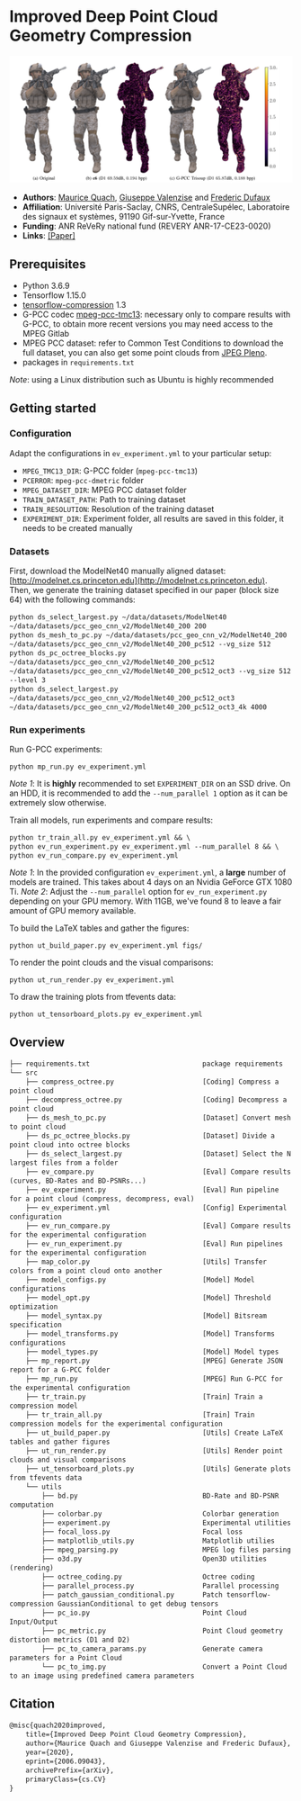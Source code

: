 # Improved Deep Point Cloud Geometry Compression

<p align="center">
  <img src="image.png?raw=true" alt="Comparison samples"/>
</p>


* **Authors**:
[Maurice Quach](https://scholar.google.com/citations?user=atvnc2MAAAAJ),
[Giuseppe Valenzise](https://scholar.google.com/citations?user=7ftDv4gAAAAJ) and
[Frederic Dufaux](https://scholar.google.com/citations?user=ziqjbTIAAAAJ)  
* **Affiliation**: Université Paris-Saclay, CNRS, CentraleSupélec, Laboratoire des signaux et systèmes, 91190 Gif-sur-Yvette, France
* **Funding**: ANR ReVeRy national fund (REVERY ANR-17-CE23-0020)
* **Links**: [[Paper]](https://arxiv.org/abs/2006.09043)

## Prerequisites

* Python 3.6.9
* Tensorflow 1.15.0
* [tensorflow-compression](https://github.com/tensorflow/compression) 1.3
* G-PCC codec [mpeg-pcc-tmc13](https://github.com/MPEGGroup/mpeg-pcc-tmc13): necessary only to compare results with G-PCC,
to obtain more recent versions you may need access to the MPEG Gitlab
* MPEG PCC dataset: refer to Common Test Conditions to download the full dataset, you can also get some point clouds from [JPEG Pleno](http://plenodb.jpeg.org/).
* packages in `requirements.txt`

*Note*: using a Linux distribution such as Ubuntu is highly recommended

## Getting started

### Configuration

Adapt the configurations in `ev_experiment.yml` to your particular setup:
* `MPEG_TMC13_DIR`: G-PCC folder (`mpeg-pcc-tmc13`)
* `PCERROR`: `mpeg-pcc-dmetric` folder
* `MPEG_DATASET_DIR`: MPEG PCC dataset folder
* `TRAIN_DATASET_PATH`: Path to training dataset
* `TRAIN_RESOLUTION`: Resolution of the training dataset
* `EXPERIMENT_DIR`: Experiment folder, all results are saved in this folder, it needs to be created manually

### Datasets

First, download the ModelNet40 manually aligned dataset: [http://modelnet.cs.princeton.edu](http://modelnet.cs.princeton.edu).  
Then, we generate the training dataset specified in our paper (block size 64) with the following commands:

    python ds_select_largest.py ~/data/datasets/ModelNet40 ~/data/datasets/pcc_geo_cnn_v2/ModelNet40_200 200
    python ds_mesh_to_pc.py ~/data/datasets/pcc_geo_cnn_v2/ModelNet40_200 ~/data/datasets/pcc_geo_cnn_v2/ModelNet40_200_pc512 --vg_size 512
    python ds_pc_octree_blocks.py ~/data/datasets/pcc_geo_cnn_v2/ModelNet40_200_pc512 ~/data/datasets/pcc_geo_cnn_v2/ModelNet40_200_pc512_oct3 --vg_size 512 --level 3 
    python ds_select_largest.py ~/data/datasets/pcc_geo_cnn_v2/ModelNet40_200_pc512_oct3 ~/data/datasets/pcc_geo_cnn_v2/ModelNet40_200_pc512_oct3_4k 4000

### Run experiments

Run G-PCC experiments:

    python mp_run.py ev_experiment.yml

*Note 1*: It is **highly** recommended to set `EXPERIMENT_DIR` on an SSD drive.
On an HDD, it is recommended to add the `--num_parallel 1` option as it can be extremely slow otherwise.  
    
Train all models, run experiments and compare results:

    python tr_train_all.py ev_experiment.yml && \
    python ev_run_experiment.py ev_experiment.yml --num_parallel 8 && \
    python ev_run_compare.py ev_experiment.yml

*Note 1*: In the provided configuration `ev_experiment.yml`, a **large** number of models are trained. This takes about 4 days on an Nvidia GeForce GTX 1080 Ti.
*Note 2*: Adjust the `--num_parallel` option for `ev_run_experiment.py` depending on your GPU memory.
With 11GB, we've found 8 to leave a fair amount of GPU memory available.

To build the LaTeX tables and gather the figures:

    python ut_build_paper.py ev_experiment.yml figs/

To render the point clouds and the visual comparisons:

    python ut_run_render.py ev_experiment.yml

To draw the training plots from tfevents data:

    python ut_tensorboard_plots.py ev_experiment.yml

## Overview

    ├── requirements.txt                            package requirements
    └── src
        ├── compress_octree.py                      [Coding] Compress a point cloud
        ├── decompress_octree.py                    [Coding] Decompress a point cloud
        ├── ds_mesh_to_pc.py                        [Dataset] Convert mesh to point cloud
        ├── ds_pc_octree_blocks.py                  [Dataset] Divide a point cloud into octree blocks
        ├── ds_select_largest.py                    [Dataset] Select the N largest files from a folder
        ├── ev_compare.py                           [Eval] Compare results (curves, BD-Rates and BD-PSNRs...)
        ├── ev_experiment.py                        [Eval] Run pipeline for a point cloud (compress, decompress, eval)
        ├── ev_experiment.yml                       [Config] Experimental configuration
        ├── ev_run_compare.py                       [Eval] Compare results for the experimental configuration
        ├── ev_run_experiment.py                    [Eval] Run pipelines for the experimental configuration
        ├── map_color.py                            [Utils] Transfer colors from a point cloud onto another
        ├── model_configs.py                        [Model] Model configurations
        ├── model_opt.py                            [Model] Threshold optimization
        ├── model_syntax.py                         [Model] Bitsream specification
        ├── model_transforms.py                     [Model] Transforms configurations
        ├── model_types.py                          [Model] Model types
        ├── mp_report.py                            [MPEG] Generate JSON report for a G-PCC folder
        ├── mp_run.py                               [MPEG] Run G-PCC for the experimental configuration
        ├── tr_train.py                             [Train] Train a compression model
        ├── tr_train_all.py                         [Train] Train compression models for the experimental configuration
        ├── ut_build_paper.py                       [Utils] Create LaTeX tables and gather figures
        ├── ut_run_render.py                        [Utils] Render point clouds and visual comparisons
        ├── ut_tensorboard_plots.py                 [Utils] Generate plots from tfevents data
        └── utils
            ├── bd.py                               BD-Rate and BD-PSNR computation
            ├── colorbar.py                         Colorbar generation
            ├── experiment.py                       Experimental utilities
            ├── focal_loss.py                       Focal loss
            ├── matplotlib_utils.py                 Matplotlib utilies
            ├── mpeg_parsing.py                     MPEG log files parsing
            ├── o3d.py                              Open3D utilities (rendering)
            ├── octree_coding.py                    Octree coding
            ├── parallel_process.py                 Parallel processing
            ├── patch_gaussian_conditional.py       Patch tensorflow-compression GaussianConditional to get debug tensors
            ├── pc_io.py                            Point Cloud Input/Output
            ├── pc_metric.py                        Point Cloud geometry distortion metrics (D1 and D2)
            ├── pc_to_camera_params.py              Generate camera parameters for a Point Cloud
            └── pc_to_img.py                        Convert a Point Cloud to an image using predefined camera parameters

## Citation

    @misc{quach2020improved,
        title={Improved Deep Point Cloud Geometry Compression},
        author={Maurice Quach and Giuseppe Valenzise and Frederic Dufaux},
        year={2020},
        eprint={2006.09043},
        archivePrefix={arXiv},
        primaryClass={cs.CV}
    }

